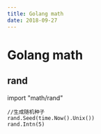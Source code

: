 ```yaml
---
title: Golang math
date: 2018-09-27
---
```

# Golang math
## rand

  import "math/rand"

    //生成随机种子
    rand.Seed(time.Now().Unix())
    rand.Intn(5)